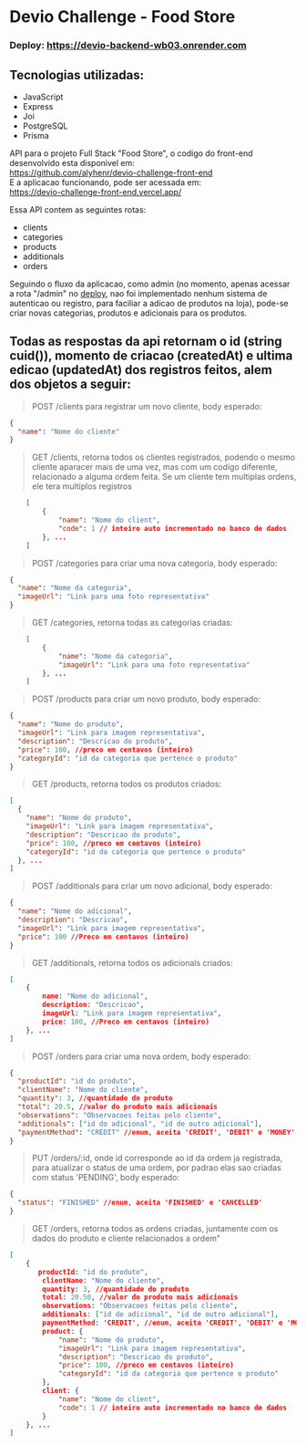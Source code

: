 # Devio Challenge - Food Store

### Deploy: https://devio-backend-wb03.onrender.com

## Tecnologias utilizadas:

- JavaScript
- Express
- Joi
- PostgreSQL
- Prisma

API para o projeto Full Stack "Food Store", o codigo do front-end desenvolvido esta disponivel em:
<br />
https://github.com/alyhenr/devio-challenge-front-end
<br />
E a aplicacao funcionando, pode ser acessada em:
<br />
https://devio-challenge-front-end.vercel.app/

Essa API contem as seguintes rotas:

- clients
- categories
- products
- additionals
- orders

Seguindo o fluxo da aplicacao, como admin (no momento, apenas acessar a rota "/admin" no [deploy](https://devio-challenge-front-end.vercel.app/admin), nao foi implementado nenhum sistema de autenticao ou registro, para faciliar a adicao de produtos na loja), pode-se criar novas categorias, produtos e adicionais para os produtos.

## Todas as respostas da api retornam o id (string cuid()), momento de criacao (createdAt) e ultima edicao (updatedAt) dos registros feitos, alem dos objetos a seguir:

> POST /clients para registrar um novo cliente, body esperado:

```json
{
  "name": "Nome do cliente"
}
```

> GET /clients, retorna todos os clientes registrados, podendo o mesmo cliente aparacer mais de uma vez, mas com um codigo diferente, relacionado a alguma ordem feita. Se um cliente tem multiplas ordens, ele tera multiplos registros

```json
    [
        {
            "name": "Nome do client",
            "code": 1 // inteiro auto incrementado no banco de dados
        }, ...
    ]
```

> POST /categories para criar uma nova categoria, body esperado:

```json
{
  "name": "Nome da categoria",
  "imageUrl": "Link para uma foto representativa"
}
```

> GET /categories, retorna todas as categorias criadas:

```json
    [
        {
            "name": "Nome da categoria",
            "imageUrl": "Link para uma foto representativa"
        }, ...
    ]
```

> POST /products para criar um novo produto, body esperado:

```json
{
  "name": "Nome do produto",
  "imageUrl": "Link para imagem representativa",
  "description": "Descricao do produto",
  "price": 100, //preco em centavos (inteiro)
  "categoryId": "id da categoria que pertence o produto"
}
```

> GET /products, retorna todos os produtos criados:

```json
[
  {
    "name": "Nome do produto",
    "imageUrl": "Link para imagem representativa",
    "description": "Descricao do produto",
    "price": 100, //preco em centavos (inteiro)
    "categoryId": "id da categoria que pertence o produto"
  }, ...
]
```

> POST /additionals para criar um novo adicional, body esperado:

```json
{
  "name": "Nome do adicional",
  "description": "Descricao",
  "imageUrl": "Link para imagem representativa",
  "price": 100 //Preco em centavos (inteiro)
}
```

> GET /additionals, retorna todos os adicionals criados:

```json
[
    {
        name: "Nome do adicional",
        description: "Descricao",
        imageUrl: "Link para imagem representativa",
        price: 100, //Preco em centavos (inteiro)
    }, ...
]
```

> POST /orders para criar uma nova ordem, body esperado:

```json
{
  "productId": "id do produto",
  "clientName": "Nome do cliente",
  "quantity": 3, //quantidade do produto
  "total": 20.5, //valor do produto mais adicionais
  "observations": "Observacoes feitas pelo cliente",
  "additionals": ["id do adicional", "id de outro adicional"],
  "paymentMethod": "CREDIT" //enum, aceita 'CREDIT', 'DEBIT' e 'MONEY'
}
```

> PUT /orders/:id, onde id corresponde ao id da ordem ja registrada, para atualizar o status de uma ordem, por padrao elas sao criadas com status 'PENDING', body esperado:

```json
{
  "status": "FINISHED" //enum, aceita 'FINISHED' e 'CANCELLED'
}
```

> GET /orders, retorna todos as ordens criadas, juntamente com os dados do produto e cliente relacionados a ordem"

```json
[
    {
       productId: "id do produto",
        clientName: "Nome do cliente",
        quantity: 3, //quantidade do produto
        total: 20.50, //valor do produto mais adicionais
        observations: "Observacoes feitas pelo cliente",
        additionals: ["id do adicional", "id de outro adicional"],
        paymentMethod: 'CREDIT', //enum, aceita 'CREDIT', 'DEBIT' e 'MONEY'
        product: {
            "name": "Nome do produto",
            "imageUrl": "Link para imagem representativa",
            "description": "Descricao do produto",
            "price": 100, //preco em centavos (inteiro)
            "categoryId": "id da categoria que pertence o produto"
        },
        client: {
            "name": "Nome do client",
            "code": 1 // inteiro auto incrementado no banco de dados
        }
    }, ...
]
```

